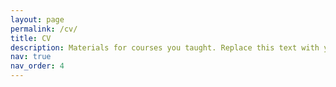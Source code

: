 ```yaml
---
layout: page
permalink: /cv/
title: CV
description: Materials for courses you taught. Replace this text with your description.
nav: true
nav_order: 4
---
```


<object data="/assets/pdf/Rhodes_CV.pdf" width="1000" height="1000" type='application/pdf'></object>
